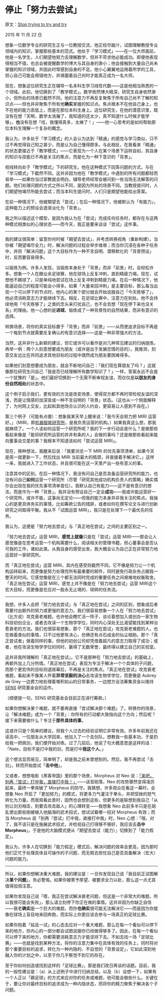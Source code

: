 # 停止「努力去尝试」

原文：[Stop trying to try and try](https://mindingourway.com/stop-trying-to-try-and-try/)

2015 年 11 月 22 日

想象一位数学专业的研究生正与一位教授交流，他正绞尽脑汁，试图理解教授专业领域内的知识，掌握那些基本的范式。他处于「学习模式」——在一位大师面前，他是一名学生，人们期望他努力去理解数学，但并不苛求他必能成功。即便他表现得相当不错，也总会被提醒数学的博大与其自身的渺小；他会接触到大量自己尚未掌握的知识领域，并因此时常感到自身的不足。他小心翼翼地运用着所学的工具，担心自己可能会用错地方，并琢磨着自己何时才能真正成为一名大师。

现在，想象这位研究生正在辅导一名本科生学习线性代数——这是他相当熟悉的一个领域。此刻，他切换到了「教学模式」。数学依然博大精深，研究生自身依然渺小，但所处的场景已截然不同。他的注意力不再反复聚焦于所有自己尚不了解的知识点——但也并非聚焦于所有他**确实**掌握的知识点。焦点根本不在他自己身上，也不在他的能力高低上，而是在那位本科生身上。这位研究生，在他的潜意识里，既没有在想「天啊，数学太浩瀚了，我知道的还太少，真不知道什么时候才能学够」，**也**没有在想「哇，我懂得真多，太棒了！」——他一心思考的是如何帮助那位本科生理解一个复杂的概念。

我认为，许多处于「学习模式」的人会认为达到「精通」的感觉与学习类似，只不过不再觉得自己知之甚少，而是认为自己懂得颇多。与此相反，在我看来「精通」的状态更接近于「教学模式」——它表现为一个人在某个场景下运转自如，其自身的知识与技能已不再是关注的焦点，而是化为一种下意识的「背景」。

视线转向处于「教学模式」下的研究生。他在这种模式下回答问题的方式，与在「学习模式」下截然不同。这并非因为他在「教学模式」中遇到的所有问题都轻而易举——如果你当过家教就会明白，辅导老师经常会被问到一些当场无法解答的问题。他们处理问题的方式之所以不同，是因为所处的场景不同。当教授提问时，人们期望他竭尽所能去尝试；而当本科生提问时，人们只是期望他能给出答案。

在前一种情况下，他被期望去「尝试」；在后一种情况下，他被默认为「有能力」，这种能力上的预设会逐渐淡化为「背景」。

我之所以描述这个模型，是因为我认为在「尝试」完成任何任务时，都存在与这两种模式相类似的心理状态——而今天，我正是要来谈谈「尝试」这件事。

------

我的建议很简单：留意你何时被「期望去尝试」，并考虑转换视角（重新构建）。当你被「期望竭尽全力」时，解决问题的过程会举步维艰；而当你沉浸在各种子任务中，并将「解决问题」这个大目标作为一种不言自明、潜移默化的「背景预设」时，反而要容易得多。

以锻炼为例。许多人发现，当锻炼本身处于「背景」而非「前景」时，会轻松许多。想象一个人在踢业余足球赛，他在球场上反复冲刺，直到精疲力竭。现在，试想他不踢球了，只是单纯地尝试在场上反复冲刺到精疲力竭。在后一种情况下，他能逼迫自己的程度可能会小得多。如果「大量来回冲刺」是主要目标，那么每当出现一个可以停下的节点时，他内心的某个部分就会开始说服自己「今天练够了」，他必须消耗意志力才能继续下去。相反，在足球比赛中，注意力在别处。他不会持续地用「今天练够了」之类的念头来打扰自己，也不会去想「现在停下来也没关系」的理由。他一心想的是**进球**。锻炼成了一种背景性的自然结果，而非有意识的选择。

转换场景，将你的真实目标置于「背景」而非「前景」——从而使追求目标不再是一个每到节点就需要反复确认的有意识选择——这是一种非常强大的方法。

当然，这并非什么新颖的建议，但它或许可以看作是对几种常见建议的归纳提炼。再举一例：两个人刻意想要成为朋友（或许是出于发展恋情的目的）。我推测，刻意交友远比在共同追求其他目标的过程中偶然成为朋友要困难得多。

如果他们刻意想要成为朋友，就会不断地问自己：「我们现在算朋友了吗？」这就像那位研究生问自己「我是否已经理解所有数学知识了？」一样，答案永远不会是一个犹豫的「是」。他们最好切换到一个无需不断审视友谊，而仅仅是**以朋友的身份自然相处**的状态中。

这个例子启示我们，更有效的方法是改变场景，使得双方都不再时常检视友谊的深浅，而是让情感的加深变成一种不言自明的「背景」状态。（这也从一个侧面解释了，为何网上交友，比起和其他场合认识的人约会，更容易让人感到不自在。）

第三个例子（可能有点傻）：想象我某天早上醒来说：「我今天会努力把 MIRI 运营好。」（MIRI，即[机器智能研究所](https://mindingourway.com/stop-trying-to-try-and-try/intelligence.org)，是我负责运营的机构。）如果我真这么想，那我就麻烦了。一个人该如何运营一个研究所呢？我的下一步行动会是什么？是做那些看起来像是「能将研究所运营的井井有条的人」会做的事吗？还是做那些看起来能向董事会交差的事？我根本不知道该如何「尝试运营 MIRI」。

现在，换种想法，我醒来后说：「我要浏览一下 MIRI 的优先事项清单，如果今天是周一就更新一下，然后找出 MIRI 当前最大的瓶颈，并直接着手解决它。」这样一来，我就进入了工作状态，并且很可能在这一天里产出一些有意义的事。

注意其中的区别。在后一种情况下，我没有问自己是否具备运营研究所的能力，也没有问自己**如何**运营一个研究所（尽管「研究其他成功机构负责人的策略」确实偶尔会出现在我的优先事项清单首位）。我默认自己有能力——这不是有意识的想法，而是作为一种「背景」。我并没有预设自己一定会**成功**——我或许能运营好一个研究所，或许不能，这事尚无定论——但我的能力本身并非我关注的焦点。我操心的是更具体务实的事情，比如筹款公告的措辞，或者如何在撰写论文与进行创新研究之间取得平衡。我从不「试图运营 MIRI」，我只是在处理下一个最优先的任务。

我认为，这便是「努力地去尝试」与「真正地在尝试」之间的主要区别之一。

「努力地去尝试」运营 MIRI，**感觉上就像**只是在「尝试」运营 MIRI——那会让人感觉像是在思考运营一个机构需要什么，阅读相关的管理书籍，担心董事会是否认可我的工作，诸如此类。从我自身的感受出发，我大概会认为自己正在非常努力地运营好一家研究所。

而「真正地在尝试」运营 MIRI，其内在感受则截然不同。它不像是努力让一个机构运转起来，而更像是努力处理完所有最重要的邮件，同时避免行政杂务占据我一整天的时间。它感觉像是在三个都无法同时完成的重要任务之间艰难地权衡取舍。「真正地在尝试」运营 MIRI，感觉上并不像是在「努力地去尝试」运营 MIRI这个宏大目标，而更像是在应对一股永无止境的、琐碎的任务流。

------

我想，许多人会把「努力地去尝试」与「真正地在尝试」之间的区别，想象成后者需要付出额外的努力或更强的意志力。我们很容易想象一个人在「努力地去尝试」（比方说）攻克衰老难题。也许他会瞎忙活一阵子，谈论着想加入或创办一家生物科技初创企业，或者去攻读一个生物学学位，同时内心深处无比渴望能找到某种治愈衰老的方法。我们也很容易想象，那个「真正地在尝试」攻克衰老难题的人，也在做着类似的事情，只不过他更有决心，仿佛还有点石成金的仙尘相助。那个「真正尝试者」做着同样的事，但他的初创公司却凭借着超凡的意志力取得了成功；或者，他在攻读生物学学位的同时，赢得了无数荣誉，最终得以建立自己的实验室。

这并非我所理解的「真正地在尝试」。它不是那种在「努力地去尝试」的基础上，再额外加上几分热情。「真正地在尝试」表现为专注于解决一个个具体的子问题，而那个更宏伟的目标则退居幕后，不再是关注的焦点。「真正地在尝试」攻克衰老难题，看起来不像某人怀着**异常坚毅的决心**去攻读生物学学位，而更像是 Aubrey de Grey 一边费力地处理着堆积如山的日常事务，一边想方设法筹集资金以维持 [SENS](http://www.sens.org/) 研究基金会的运作。

（顺便提一句，SENS 研究基金会目前正在进行筹款。）

如果你想解决某个难题，就不要再直接「尝试解决那个难题」了。转换你的场景，让「解决难题」成为一个「背景」：你所有的行动都大致指向这个方向；然后呢？接下来需要做什么？专注于**那件具体的事**。

这或许只是个简单的建议，但我个人过去的经验证明它非常有效。许多年前我还在读高中，一位朋友从大学回来，他加入了一个击剑队，想教我一些基本功，于是扔给我一把佩剑，我们便开始对练。过了几招后，他说了句大概意思是这样的话：「Nate，目标不是打中我的剑，而是打中**我这个人**。」

这个想法显而易见，简单明了，却是我之前未曾想到的。然后，我不再尝试「击剑」，转而开始尝试「**击中他**」。

又或者，想想电影《黑客帝国》里的那个场景，Morpheus 对 Neo 说：[「来吧，别再『尝试』打中我，直接打中我！」](https://www.youtube.com/watch?v=5mdy8bFiyzY)——话音刚落，Neo 的攻势骤然变得凌厉起来，最终一拳突破了 Morpheus 的防守。我猜想，许多观众在看这一幕时，会想象 Neo 开启了「更加努力」的模式，将更多力气灌注于拳头，并把受挫的怒气转化为力量。而我观看此景时，固然也会想到这些，但更多的是联想到我自己「从别让剑刃相击，到要去攻击敌人」的心理转变——我想象 Neo 此前多半只是在胡乱使出那些刚被植入他脑海的武术招式，想试试看哪一招对 Morpheus 有效；而当 Morpheus 说「别再『尝试』打中我，直接打中我」时，Neo 心想：「哦，对了，我不该只是在施展武术招式，并检视自己打得够不够好，我应该去**击中 Morpheus**」，于是他的大脑模式便从「期望去尝试（能力）」切换到了「能力假定」。

我认为，许多人在切换到「能力假定」模式后，解决问题的效率会更高，因为那时他们正忙于处理具体且可操作的子问题，而无暇去担忧自己是否具备解决（宏大）问题的能力。

------

所以，如果你想解决重大难题，我的建议是：一旦你发现自己说「我目前正试图解决**某个问题**」，务必警惕。如果你被寄予厚望、被要求全力以赴，那么这一点尤其值得加倍注意。

如果你发现自己说「嗯，我正在尝试解决衰老问题，但这是一个非常大的难题，所以我很可能会失败」，那么请立刻停下你正在做的事情。这并非因为你缺乏自信——衰老**确实**是一个巨大的难题，而你**也确实**很可能无法解决它——而是因为你就像在球场上盲目地来回奔跑，而实际上你更应该去参与一场真正的足球比赛。

如果你抱着「姑且一试」的心态去应对一个重大难题，那么在每一个看似可以停下来的地方，你内心的一部分都会试图说服你已经做得够多了。因此，在每一个看似可以停下来的地方，你都需要消耗意志力才能坚持下去。不如去找一场「足球比赛」——也就是找到某种方法，将你的注意力集中在具体有效的任务上，同时将对那个重要目标的追求，转化为一种内隐的、不自觉的「背景设定」，它如此深刻地融入你的计划之中，以至于你几乎察觉不到它的存在。

至于你如何创造或找到这样的「足球比赛」，那是我们改日再谈的话题。目前，我的一般性建议是：（a）从上述例子中进行归纳总结，以及（b）设想一下，如果有一个人正以「踢足球」的方式来应对你的任务或难题，他可能会做些什么。关键在于，要让你对最终目标的追求成为一种内隐状态，而将你的精力聚焦于解决各个子问题。